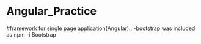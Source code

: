 # Angular_Practice


#framework for single page application(Angular)..
-bootstrap was included as npm -i Bootstrap
